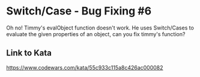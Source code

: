 # Switch/Case - Bug Fixing #6
Oh no! Timmy's evalObject function doesn't work. He uses Switch/Cases to evaluate the given properties of an object, can you fix timmy's function?

## Link to Kata
https://www.codewars.com/kata/55c933c115a8c426ac000082